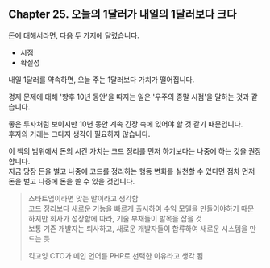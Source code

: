 ## Chapter 25. 오늘의 1달러가 내일의 1달러보다 크다

돈에 대해서라면, 다음 두 가지에 달렸습니다.  
- 시점
- 확실성

내일 1달러를 약속하면, 오늘 주는 1달러보다 가치가 떨어집니다.  

경제 문제에 대해 '향후 10년 동안'을 따지는 일은 '우주의 종말 시점'을 말하는 것과 같습니다.  

좋은 투자처럼 보이지만 10년 동안 계속 긴장 속에 있어야 할 것 같기 때문입니다.  
후자의 거래는 그다지 생각이 필요하지 않습니다.  

이 책의 범위에서 돈의 시간 가치는 코드 정리를 먼저 하기보다는 나중에 하는 것을 권장합니다.  
지금 당장 돈을 벌고 나중에 코드를 정리하는 행동 변화를 실천할 수 있다면 점차 먼저 돈을 벌고 나중에 돈을 쓸 수 있을 것입니다.  

> 스타트업이라면 맞는 말이라고 생각함  
> 코드 정리보다 새로운 기능을 빠르게 출시하여 수익 모델을 만들어야하기 때문  
> 하지만 회사가 성장함에 따라, 기술 부채들이 발목을 잡을 것  
> 보통 기존 개발자는 퇴사하고, 새로운 개발자들이 합류하여 새로운 시스템을 만드는 듯  
>
> 킥고잉 CTO가 메인 언어를 PHP로 선택한 이유라고 생각 됨
